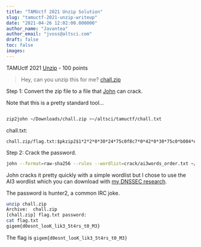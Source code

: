 ```yaml
---
title: "TAMUctf 2021 Unzip Solution"
slug: "tamuctf-2021-unzip-writeup"
date: "2021-04-26 12:02:00.000000"
author_name: "Javantea"
author_email: "jvoss@altsci.com"
draft: false
toc: false
images:
---
```


TAMUctf 2021
[Unzip](https://ctftime.org/task/15809) - 100 points

>    Hey, can you unzip this for me? [chall.zip](https://shell.tamuctf.com/static/1684c20ce801117c39547386f30bb7f8/chall.zip)

Step 1: Convert the zip file to a file that [John](https://www.openwall.com/john/) can crack.

Note that this is a pretty standard tool...

```sh

zip2john ~/Downloads/chall.zip >~/altsci/tamuctf/chall.txt

```

chall.txt:
```
chall.zip/flag.txt:$pkzip2$1*2*2*0*30*24*75c0f8c7*0*42*0*30*75c0*b004*e980ad8b1ffd804291d329b24794613bf3484fa6292fd97a57836440dfce9ce753a89d0ad9a8b16b042ecee459ed1274*$/pkzip2$:flag.txt:chall.zip::/home/jvoss/Downloads/chall.zip
```

Step 2: Crack the password.

```sh
john --format=raw-sha256 --rules --wordlist=crack/ai3words_order.txt ~/altsci/tamuctf/chall.txt
```

John cracks it pretty quickly with a simple wordlist but I chose to use the AI3 wordlist which you can download with [my DNSSEC research](https://www.altsci.com/concepts/enumerating-dnssec-nsec-and-nsec3-records).

The password is hunter2, a common IRC joke.

```sh
unzip chall.zip 
Archive:  chall.zip
[chall.zip] flag.txt password: 
cat flag.txt 
gigem{d0esnt_looK_lik3_5t4rs_t0_M3}

```

The flag is `gigem{d0esnt_looK_lik3_5t4rs_t0_M3}`

